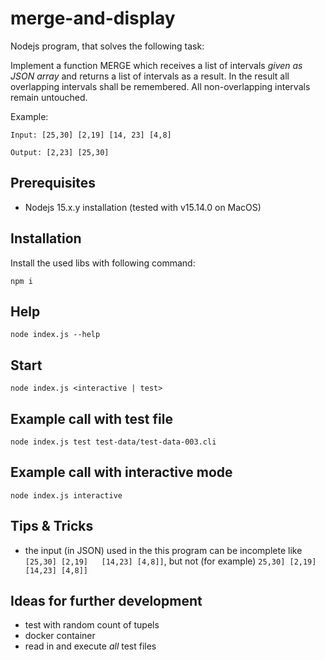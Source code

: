 # merge-and-display

Nodejs program, that solves the following task:

Implement a function MERGE which receives a list of intervals _given as JSON array_ and returns a list of intervals as a result. In the result all overlapping intervals shall be remembered. All non-overlapping intervals remain untouched.

Example:

```
Input: [25,30] [2,19] [14, 23] [4,8]
```

```
Output: [2,23] [25,30]
```


## Prerequisites

* Nodejs 15.x.y installation (tested with v15.14.0 on MacOS)

## Installation

Install the used libs with following command:

```
npm i
```

## Help

```
node index.js --help
```

## Start

```
node index.js <interactive | test>
```

## Example call with test file

```
node index.js test test-data/test-data-003.cli
```

## Example call with interactive mode

```
node index.js interactive
```

## Tips & Tricks

* the input (in JSON) used in the this program can be incomplete like `[25,30] [2,19]   [14,23] [4,8]]`, but not (for example) `25,30] [2,19] [14,23] [4,8]]`


## Ideas for further development

* test with random count of tupels
* docker container
* read in and execute _all_ test files
